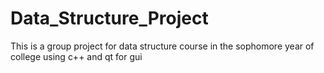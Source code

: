 # Data_Structure_Project
This is a group project for data structure course in the sophomore year of college using c++ and qt for gui
